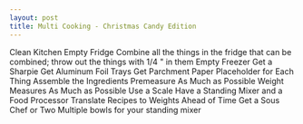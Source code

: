 ```yaml
---
layout: post
title: Multi Cooking - Christmas Candy Edition
---
```


Clean Kitchen 
Empty Fridge
Combine all the things in the fridge that can be combined; throw out the things with 1/4 " in them
Empty Freezer
Get a Sharpie
Get Aluminum Foil Trays
Get Parchment Paper 
Placeholder for Each Thing
Assemble the Ingredients
Premeasure As Much as Possible
Weight Measures As Much as Possible
Use a Scale
Have a Standing Mixer and a Food Processor
Translate Recipes to Weights Ahead of Time
Get a Sous Chef or Two
Multiple bowls for your standing mixer 